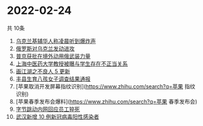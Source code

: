 # 2022-02-24
  共 10条

  <!-- BEGIN -->
  <!-- 最后更新时间:Thu Feb 24 2022 07:11:00 GMT+0000 (Coordinated Universal Time) -->
  1. [乌克兰基辅华人称凌晨听到爆炸声](https://www.zhihu.com/search?q=乌克兰)
1. [俄罗斯对乌克兰发动进攻](https://www.zhihu.com/search?q=俄罗斯乌克兰)
1. [普京获批在境外动用俄武装力量](https://www.zhihu.com/search?q=普京)
1. [上海中医药大学教授被曝与学生存在不正当关系](https://www.zhihu.com/search?q=上海中医药大学)
1. [画江湖之不良人 5 更新](https://www.zhihu.com/search?q=不良人)
1. [丰县生育八孩女子调查结果通报](https://www.zhihu.com/search?q=丰县八孩)
1. [苹果取消开发屏幕指纹识别](https://www.zhihu.com/search?q=苹果 指纹识别)
1. [苹果春季发布会爆料](https://www.zhihu.com/search?q=苹果 春季发布会)
1. [字节跳动内网回应员工猝死](https://www.zhihu.com/search?q=字节跳动员工)
1. [武汉新增 10 例新冠病毒阳性感染者](https://www.zhihu.com/search?q=武汉新增)
  <!-- END -->
  